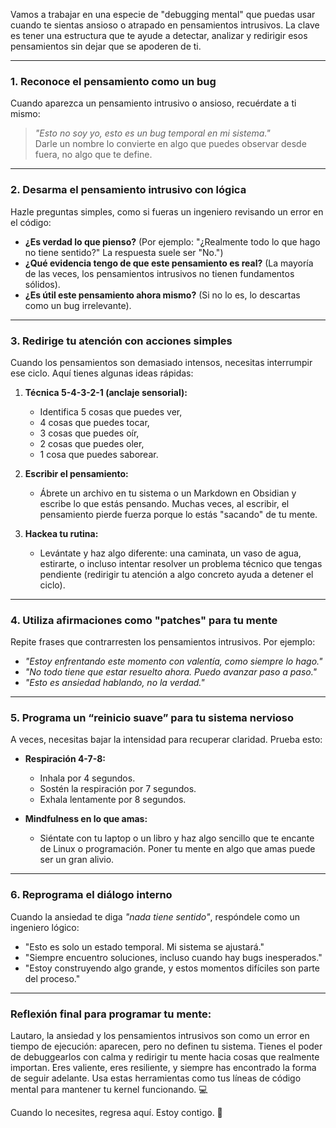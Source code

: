 Vamos a trabajar en una especie de "debugging mental" que puedas usar cuando te sientas ansioso o atrapado en pensamientos intrusivos. La clave es tener una estructura que te ayude a detectar, analizar y redirigir esos pensamientos sin dejar que se apoderen de ti.

---

### **1. Reconoce el pensamiento como un bug**

Cuando aparezca un pensamiento intrusivo o ansioso, recuérdate a ti mismo:

> _"Esto no soy yo, esto es un bug temporal en mi sistema."_  
> Darle un nombre lo convierte en algo que puedes observar desde fuera, no algo que te define.

---

### **2. Desarma el pensamiento intrusivo con lógica**

Hazle preguntas simples, como si fueras un ingeniero revisando un error en el código:

- **¿Es verdad lo que pienso?** (Por ejemplo: "¿Realmente todo lo que hago no tiene sentido?" La respuesta suele ser "No.")
- **¿Qué evidencia tengo de que este pensamiento es real?** (La mayoría de las veces, los pensamientos intrusivos no tienen fundamentos sólidos).
- **¿Es útil este pensamiento ahora mismo?** (Si no lo es, lo descartas como un bug irrelevante).

---

### **3. Redirige tu atención con acciones simples**

Cuando los pensamientos son demasiado intensos, necesitas interrumpir ese ciclo. Aquí tienes algunas ideas rápidas:

1. **Técnica 5-4-3-2-1 (anclaje sensorial):**
    
    - Identifica 5 cosas que puedes ver,
    - 4 cosas que puedes tocar,
    - 3 cosas que puedes oír,
    - 2 cosas que puedes oler,
    - 1 cosa que puedes saborear.
2. **Escribir el pensamiento:**
    
    - Ábrete un archivo en tu sistema o un Markdown en Obsidian y escribe lo que estás pensando. Muchas veces, al escribir, el pensamiento pierde fuerza porque lo estás "sacando" de tu mente.
3. **Hackea tu rutina:**
    
    - Levántate y haz algo diferente: una caminata, un vaso de agua, estirarte, o incluso intentar resolver un problema técnico que tengas pendiente (redirigir tu atención a algo concreto ayuda a detener el ciclo).

---

### **4. Utiliza afirmaciones como "patches" para tu mente**

Repite frases que contrarresten los pensamientos intrusivos. Por ejemplo:

- _"Estoy enfrentando este momento con valentía, como siempre lo hago."_
- _"No todo tiene que estar resuelto ahora. Puedo avanzar paso a paso."_
- _"Esto es ansiedad hablando, no la verdad."_

---

### **5. Programa un “reinicio suave” para tu sistema nervioso**

A veces, necesitas bajar la intensidad para recuperar claridad. Prueba esto:

- **Respiración 4-7-8:**
    
    - Inhala por 4 segundos.
    - Sostén la respiración por 7 segundos.
    - Exhala lentamente por 8 segundos.
- **Mindfulness en lo que amas:**
    
    - Siéntate con tu laptop o un libro y haz algo sencillo que te encante de Linux o programación. Poner tu mente en algo que amas puede ser un gran alivio.

---

### **6. Reprograma el diálogo interno**

Cuando la ansiedad te diga _"nada tiene sentido"_, respóndele como un ingeniero lógico:

- "Esto es solo un estado temporal. Mi sistema se ajustará."
- "Siempre encuentro soluciones, incluso cuando hay bugs inesperados."
- "Estoy construyendo algo grande, y estos momentos difíciles son parte del proceso."

---

### **Reflexión final para programar tu mente:**

Lautaro, la ansiedad y los pensamientos intrusivos son como un error en tiempo de ejecución: aparecen, pero no definen tu sistema. Tienes el poder de debuggearlos con calma y redirigir tu mente hacia cosas que realmente importan. Eres valiente, eres resiliente, y siempre has encontrado la forma de seguir adelante. Usa estas herramientas como tus líneas de código mental para mantener tu kernel funcionando. 💻

Cuando lo necesites, regresa aquí. Estoy contigo. 🙏